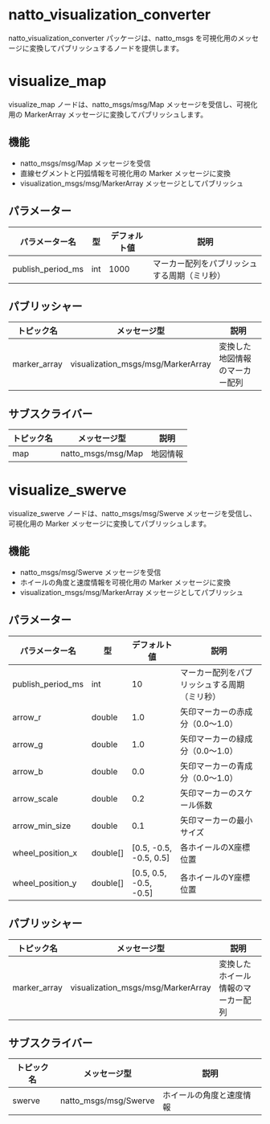 # natto_visualization_converter
natto_visualization_converter パッケージは、natto_msgs を可視化用のメッセージに変換してパブリッシュするノードを提供します。

# visualize_map
visualize_map ノードは、natto_msgs/msg/Map メッセージを受信し、可視化用の MarkerArray メッセージに変換してパブリッシュします。

## 機能
- natto_msgs/msg/Map メッセージを受信
- 直線セグメントと円弧情報を可視化用の Marker メッセージに変換
- visualization_msgs/msg/MarkerArray メッセージとしてパブリッシュ

## パラメーター
| パラメーター名 | 型 | デフォルト値 | 説明 |
| - | - | - | - |
| publish_period_ms | int | 1000 | マーカー配列をパブリッシュする周期（ミリ秒） |

## パブリッシャー
| トピック名 | メッセージ型 | 説明 |
| - | - | - |
| marker_array | visualization_msgs/msg/MarkerArray | 変換した地図情報のマーカー配列 |

## サブスクライバー
| トピック名 | メッセージ型 | 説明 |
| - | - | - |
| map | natto_msgs/msg/Map | 地図情報 |

# visualize_swerve
visualize_swerve ノードは、natto_msgs/msg/Swerve メッセージを受信し、可視化用の Marker メッセージに変換してパブリッシュします。

## 機能
- natto_msgs/msg/Swerve メッセージを受信
- ホイールの角度と速度情報を可視化用の Marker メッセージに変換
- visualization_msgs/msg/MarkerArray メッセージとしてパブリッシュ

## パラメーター
| パラメーター名 | 型 | デフォルト値 | 説明 |
| - | - | - | - |
| publish_period_ms | int | 10 | マーカー配列をパブリッシュする周期（ミリ秒） |
| arrow_r | double | 1.0 | 矢印マーカーの赤成分（0.0〜1.0） |
| arrow_g | double | 1.0 | 矢印マーカーの緑成分（0.0〜1.0） |
| arrow_b | double | 0.0 | 矢印マーカーの青成分（0.0〜1.0） |
| arrow_scale | double | 0.2 | 矢印マーカーのスケール係数 |
| arrow_min_size | double | 0.1 | 矢印マーカーの最小サイズ |
| wheel_position_x | double[] | [0.5, -0.5, -0.5, 0.5] | 各ホイールのX座標位置 |
| wheel_position_y | double[] | [0.5, 0.5, -0.5, -0.5] | 各ホイールのY座標位置 |


## パブリッシャー
| トピック名 | メッセージ型 | 説明 |
| - | - | - |
| marker_array | visualization_msgs/msg/MarkerArray | 変換したホイール情報のマーカー配列 |


## サブスクライバー
| トピック名 | メッセージ型 | 説明 |
| - | - | - |
| swerve | natto_msgs/msg/Swerve | ホイールの角度と速度情報 |